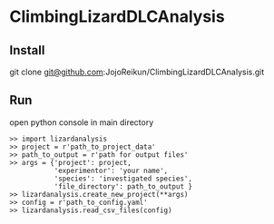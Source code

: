 # ClimbingLizardDLCAnalysis

## Install

git clone git@github.com:JojoReikun/ClimbingLizardDLCAnalysis.git

## Run

open python console in main directory
````
>> import lizardanalysis
>> project = r'path_to_project_data'
>> path_to_output = r'path for output files'
>> args = {'project': project,
           'experimentor': 'your name',
           'species': 'investigated species',
           'file_directory': path_to_output }
>> lizardanalysis.create_new_project(**args)
>> config = r'path_to_config.yaml'
>> lizardanalysis.read_csv_files(config)
````

